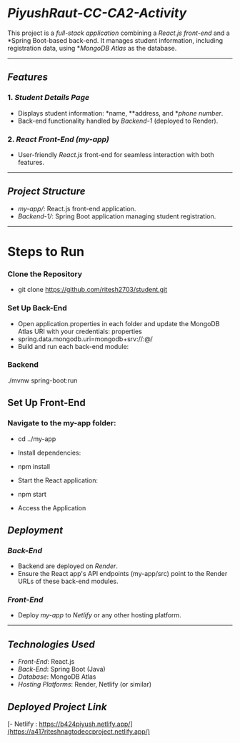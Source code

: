 # *PiyushRaut-CC-CA2-Activity*

This project is a *full-stack application* combining a *React.js front-end* and a *Spring Boot-based back-end. It manages student information, including  registration data, using **MongoDB Atlas* as the database.

---

## *Features*

### 1. *Student Details Page*
- Displays student information: *name, **address, and **phone number*.
- Back-end functionality handled by *Backend-1* (deployed to Render).

### 2. *React Front-End (my-app)*
- User-friendly *React.js* front-end for seamless interaction with both features.

---

## *Project Structure*
- *my-app/*: React.js front-end application.
- *Backend-1/*: Spring Boot application managing student registration.

---

# Steps to Run
### Clone the Repository
- git clone https://github.com/ritesh2703/student.git
### Set Up Back-End
- Open application.properties in each folder and update the MongoDB Atlas URI with your credentials:
properties
- spring.data.mongodb.uri=mongodb+srv://<username>:<password>@<cluster-url>/<database-name>
- Build and run each back-end module:

### Backend
./mvnw spring-boot:run


## Set Up Front-End

### Navigate to the my-app folder:


- cd ../my-app
- Install dependencies:
- npm install
- Start the React application:

- npm start
- Access the Application

## *Deployment*

### *Back-End*
- Backend are deployed on *Render*.
- Ensure the React app's API endpoints (my-app/src) point to the Render URLs of these back-end modules.

### *Front-End*
- Deploy *my-app* to *Netlify* or any other hosting platform.

---

## *Technologies Used*

- *Front-End*: React.js
- *Back-End*: Spring Boot (Java)
- *Database*: MongoDB Atlas
- *Hosting Platforms*: Render, Netlify (or similar)

## *Deployed Project Link*
[- Netlify : https://b424piyush.netlify.app/](https://a417riteshnagtodeccproject.netlify.app/)
